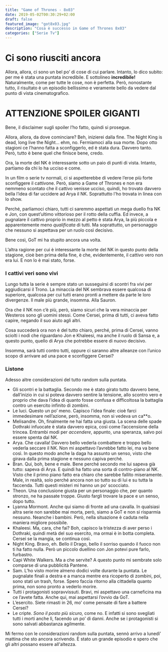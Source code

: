 ```yaml
---
title: "Game of Thrones - 8x03"
date: 2019-05-02T00:30:29+02:00
draft: false
featured_image: "got8x03.jpg"
description: "Cosa è successo in Game of Thrones 8x03"
categories: ["Serie Tv"]
---
```


# Ci sono riusciti ancora
Allora, allora, ci sono un bel po’ di cose di cui parlare. Intanto, lo dico subito: per me è stata una puntata incredibile. E sottolineo **incredibile!**
Naturalmente, come per tutte le cose, non è perfetta. Però, nonostante tutto, il risultato è un episodio bellissimo e veramente bello da vedere dal punto di vista cinematografico. 

# ATTENZIONE SPOILER GIGANTI
Bene, il disclaimer sugli spoiler l’ho fatto, quindi si prosegue. 

Allora, allora, da dove cominciare? Beh, inizierei dalla fine. The Night King is dead, long live the Night… ehm, no. Fermiamoci alla sua morte. Dopo otto stagioni ce l’hanno fatta a sconfiggerlo, ed è stata dura. Davvero tanto. Però, tutto è bene quel che finisce bene, credo. 

Ora, la morte del NK è interessante sotto un paio di punti di vista. Intanto, partiamo da chi lo ha ucciso e come. 

In un film o serie tv normali, ci si aspetterebbe di vedere l’eroe più forte sconfiggere il cattivone. Però, siamo a Game of Thrones e non era nemmeno scontato che il cattivo venisse ucciso, quindi, ho trovato davvero bella l’idea di far uccidere ad Arya il NK. Soprattutto l'ho trovata in linea con lo show.

Perché, parliamoci chiaro, tutti ci saremmo aspettati un mega duello fra NK e Jon, con quest’ultimo vittorioso per il rotto della cuffia. Ed invece, a pugnalare il cattivo proprio in mezzo al petto è stata Arya, la più piccola e apparentemente meno *qualificata* di tutti. Ma soprattutto, un personaggio che nessuno si aspettava per un ruolo così decisivo.

Bene così, GoT mi ha stupito ancora una volta. 

L’altra ragione per cui è interessante la morte del NK in questo punto della stagione, cioè ben prima della fine, è che, evidentemente, il cattivo vero non era lui. E non lo è mai stato, forse. 

### I cattivi veri sono vivi
Lungo tutta la serie è sempre stato un susseguirsi di scontri fra *vivi* per aggiudicarsi il Trono. La minaccia del NK sembrava essere qualcosa di superiore, qualcosa per cui tutti erano pronti a mettere da parte le loro divergenze. Il male più grande, insomma. Alla Sauron. 

Ora che il NK non c’è più, però, siamo sicuri che la vera minaccia per Westeros sono gli uomini stessi. Come Cersei, prima di tutti, ci aveva fatto capire, negando il suo aiuto agli altri.  

Cosa succederà ora non è del tutto chiaro, perché, prima di Cersei, vanno sciolti i nodi che riguardano Jon e Khaleesi, ma anche il ruolo di Sansa e, a questo punto, quello di Arya che potrebbe essere di nuovo decisivo.

Insomma, sarà tutti contro tutti, oppure ci saranno altre alleanze con l’unico scopo di arrivare ad una pace e sconfiggere Cersei? 


### Listone

Adesso altre considerazioni del tutto random sulla puntata. 

* Gli scontri e la battaglia. Secondo me è stato girato tutto davvero bene, dall’inizio in cui si poteva davvero sentire la tensione, allo scontro vero e proprio che dava l’idea di quanto fosse confusa e difficoltosa la battaglia contro un esercito infinito di zombini. 
* Le luci. Questo un po’ meno. Capisco l’idea finale: cioè farci immedesimare nell’azione, però, insomma, non si vedeva un ca**o. 
* Melisandre. Oh, finalmente ne hai fatta una giusta. La scena delle spade Dothraki infuocate è stata davvero epica, così come l’accensione della trincea. Entrambi modi per *accendere*, appunto, una speranza, salvo poi essere spenta dal NK. 
* Arya. Che cavalla! Davvero bello vederla combattere e troppo bello vederla seccare il NK. Non mi aspettavo l’avrebbe fatto lei, ma va bene così. In questo modo anche la daga ha assunto un senso, visto che girava dalla prima stagione e nessuno capiva perché. 
* Bran. Qui, boh, bene e male. Bene perché secondo me lui sapeva già tutto: sapeva di Arya. E quindi ha fatto una sorta di contro-piano al NK. Visto che il primo piano fatto era chiaro che sarebbe fallito miseramente. Male, in realtà, solo perché ancora non so tutto su di lui e su tutta la faccenda. Tutti questi misteri mi hanno un po’ scocciato. 
* Theon. Una conclusione giusta per un personaggio che, per quanto stronzo, ne ha passate troppe. Giusto fargli trovare la pace e un senso, dopo tutto. 
* Lyanna Mormont. Anche qui siamo di fronte ad una cavalla. In qualsiasi altra serie non sarebbe mai morta, però, siamo a GoT  e non si risparmia nessuno. Neanche i bambini. Però, nella situazione è caduta nella maniera migliore possibile. 
* Khaleesi. Ma, cara, che fai? Boh, capisco la tristezza di aver perso i Dothraki, quindi metà del suo esercito, ma ormai è in botta completa. Cersei se la mangia, se continua così. 
* Night King. Bravo, eh. Bello il Drago, bello il sorriso quando il fuoco non ti ha fatto nulla. Però un piccolo duellino con Jon potevi pure farlo, furbastro. 
* Capi White Walkers. Ma a che servite? A questo punto mi sembrate solo comparse di una pubblicità Pantene. 
* Sam.  L’ho visto morire almeno dodici volte durante la puntata. Le pugnalate finali a destra e a manca mentre era ricoperto di zombini, poi, sono stati un trash, forse. Spero faccia ritorno alla cittadella quanto prima, non sono pronto a vederlo morire. 
* Tutti i protagonisti sopravvissuti. Bravi, mi aspettavo una carneficina ma ce l’avete fatta. Anche qui, mai aspettarsi l’ovvio da GoT. 
* L’esercito. Siete rimasti in 26, mo’ come pensate di fare a battere Cersei?
* Le cripte. *Sono il posto più sicuro,* come no. E infatti si sono svegliati tutti i morti anche lì, facendo un po’ di danni. Anche se i protagonisti si sono salvati abbastanza agilmente. 

Mi fermo con le considerazioni random sulla puntata, sennò arrivo a lunedì’ mattina che sto ancora scrivendo. È stato un grande episodio e spero che gli altri possano essere all'altezza. 